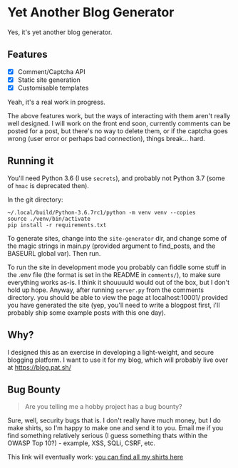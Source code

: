# Yet Another Blog Generator

Yes, it's yet another blog generator. 

## Features
 - [X] Comment/Captcha API
 - [X] Static site generation
 - [X] Customisable templates

Yeah, it's a real work in progress.

The above features work, but the ways of interacting with them aren't really well designed. I will work on the front end soon, currently comments can be posted for a post, but there's no way to delete them, or if the captcha goes wrong (user error or perhaps bad connection), things break... hard.

## Running it
You'll need Python 3.6 (I use `secrets`), and probably not Python 3.7 (some of `hmac` is deprecated then).

In the git directory:
```
~/.local/build/Python-3.6.7rc1/python -m venv venv --copies
source ./venv/bin/activate
pip install -r requirements.txt
```

To generate sites, change into the `site-generator` dir, and change some of the magic strings in main.py (provided argument to find\_posts, and the BASEURL global var). Then run.

To run the site in development mode you probably can fiddle some stuff in the .env file (the format is set in the README in `comments/`), to make sure everything works as-is. I think it shouuuuld would out of the box, but I don't hold up hope. Anyway, after running `server.py` from the comments directory. you should be able to view the page at localhost:10001/ provided you have generated the site (yep, you'll need to write a blogpost first, i'll probably ship some example posts with this one day).


## Why?
I designed this as an exercise in developing a light-weight, and secure blogging platform. I want to use it for my blog, which will probably live over at https://blog.pat.sh/


## Bug Bounty
> Are you telling me a hobby project has a bug bounty?

Sure, well, security bugs that is. I don't really have much money, but I do make shirts, so I'm happy to make one and send it to you. Email me if you find something relatively serious (I guess something thats within the OWASP Top 10?) - example, XSS, SQLi, CSRF, etc.

This link will eventually work: [you can find all my shirts here](https://pat.sh/shirts)
